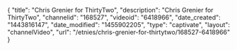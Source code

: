 {
    "title": "Chris Grenier for ThirtyTwo",
    "description": "Chris Grenier for ThirtyTwo",
    "channelid": "168527",
    "videoid": "6418966",
    "date_created": "1443816147",
    "date_modified": "1455902205",
    "type": "captivate",
    "layout": "channelVideo",
    "url": "\/etnies\/chris-grenier-for-thirtytwo\/168527-6418966"
}